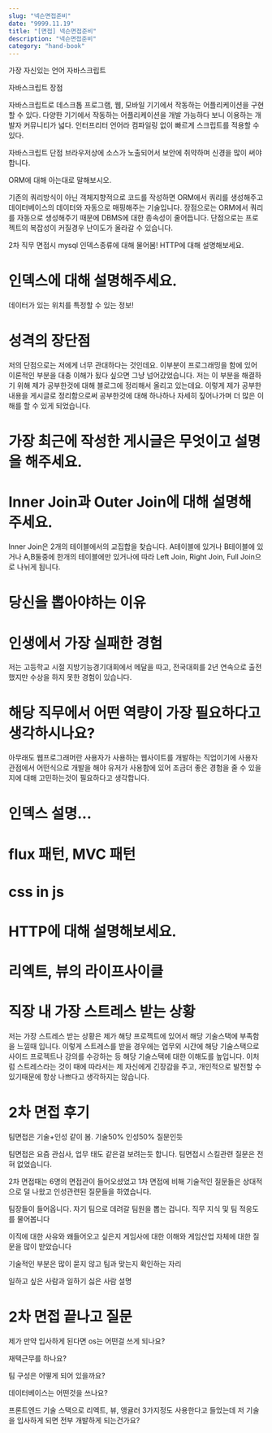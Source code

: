 ```yaml
---
slug: "넥슨면접준비"
date: "9999.11.19"
title: "[면접] 넥슨면접준비"
description: "넥슨면접준비"
category: "hand-book"
---
```


가장 자신있는 언어
자바스크립트

자바스크립트 장점

자바스크립트로 데스크톱 프로그램, 웹, 모바일 기기에서 작동하는 어플리케이션을 구현할 수 있다.
다양한 기기에서 작동하는 어플리케이션을 개발 가능하다 보니 이용하는 개발자 커뮤니티가 넓다.
인터프리터 언어라 컴파일링 없이 빠르게 스크립트를 적용할 수 있다.

자바스크립트 단점
브라우저상에 소스가 노출되어서 보안에 취약하며 신경을 많이 써야 합니다.

ORM에 대해 아는대로 말해보시오.

기존의 쿼리방식이 아닌 객체지향적으로 코드를 작성하면 ORM에서 쿼리를 생성해주고 데이터베이스의 데이터와 자동으로 매핑해주는 기술입니다.
장점으로는 ORM에서 쿼리를 자동으로 생성해주기 때문에 DBMS에 대한 종속성이 줄어듭니다.
단점으로는 프로젝트의 복잡성이 커질경우 난이도가 올라갈 수 있습니다.

2차 직무 면접시 mysql 인덱스종류에 대해 물어봄!
HTTP에 대해 설명해보세요.

# 인덱스에 대해 설명해주세요.

데이터가 있는 위치를 특정할 수 있는 정보!

# 성격의 장단점

저의 단점으로는 저에게 너무 관대하다는 것인데요.
이부분이 프로그래밍을 함에 있어 이론적인 부분을 대충 이해가 됬다 싶으면 그냥 넘어갔었습니다.
저는 이 부분을 해결하기 위해 제가 공부한것에 대해 블로그에 정리해서 올리고 있는데요.
이렇게 제가 공부한 내용을 게시글로 정리함으로써 공부한것에 대해 하나하나 자세히 짚어나가며 더 많은 이해를 할 수 있게 되었습니다.

# 가장 최근에 작성한 게시글은 무엇이고 설명을 해주세요.

# Inner Join과 Outer Join에 대해 설명해주세요.

Inner Join은 2개의 테이블에서의 교집합을 찾습니다.
A테이블에 있거나 B테이블에 있거나 A,B둘중에 한개의 테이블에만 있거나에 따라 Left Join, Right Join, Full Join으로 나뉘게 됩니다.

# 당신을 뽑아야하는 이유

# 인생에서 가장 실패한 경험

저는 고등학교 시절 지방기능경기대회에서 메달을 따고, 전국대회를 2년 연속으로 출전했지만 수상을 하지 못한 경험이 있습니다.

# 해당 직무에서 어떤 역량이 가장 필요하다고 생각하시나요?

아무래도 웹프로그래머란 사용자가 사용하는 웹사이트를 개발하는 직업이기에 사용자 관점에서 어떤식으로 개발을 해야 유저가 사용함에 있어 조금더 좋은 경험을 줄 수 있을지에 대해 고민하는것이 필요하다고 생각합니다.

# 인덱스 설명...

# flux 패턴, MVC 패턴

# css in js

# HTTP에 대해 설명해보세요.

# 리엑트, 뷰의 라이프사이클

# 직장 내 가장 스트레스 받는 상황

저는 가장 스트레스 받는 상황은 제가 해당 프로젝트에 있어서 해당 기술스택에 부족함을 느낄때 입니다.
이렇게 스트레스를 받을 경우에는 업무외 시간에 해당 기술스택으로 사이드 프로젝트나 강의를 수강하는 등 해당 기술스택에 대한 이해도를 높입니다.
이처럼 스트레스라는 것이 때에 따라서는 제 자신에게 긴장감을 주고, 개인적으로 발전할 수 있기때문에 항상 나쁘다고 생각하지는 않습니다.

# 2차 면접 후기

팀면접은 기술+인성 같이 봄. 기술50% 인성50% 질문인듯

팀면접은 요즘 관심사, 업무 태도 같은걸 보려는듯 합니다. 팀면접시 스킬관련 질문은 전혀 없었습니다.

2차 면접때는 6명의 면접관이 들어오셨었고 1차 면접에 비해 기술적인 질문들은 상대적으로 덜 나왔고 인성관련된 질문들을 하였습니다.

팀장들이 들어옵니다. 자기 팀으로 데려갈 팀원을 뽑는 겁니다. 직무 지식 및 팀 적응도를 물어봅니다

이직에 대한 사유와 왜들어오고 싶은지 게임사에 대한 이해와 게임산업 자체에 대한 질문을 많이 받았습니다

기술적인 부분은 많이 묻지 않고 팀과 맞는지 확인하는 자리

일하고 싶은 사람과 일하기 싫은 사람 설명

# 2차 면접 끝나고 질문

제가 만약 입사하게 된다면 os는 어떤걸 쓰게 되나요?

재택근무를 하나요?

팀 구성은 어떻게 되어 있을까요?

데이터베이스는 어떤것을 쓰나요?

프론트엔드 기술 스택으로 리엑트, 뷰, 앵귤러 3가지정도 사용한다고 들었는데 저 기술을 입사하게 되면 전부 개발하게 되는건가요?
